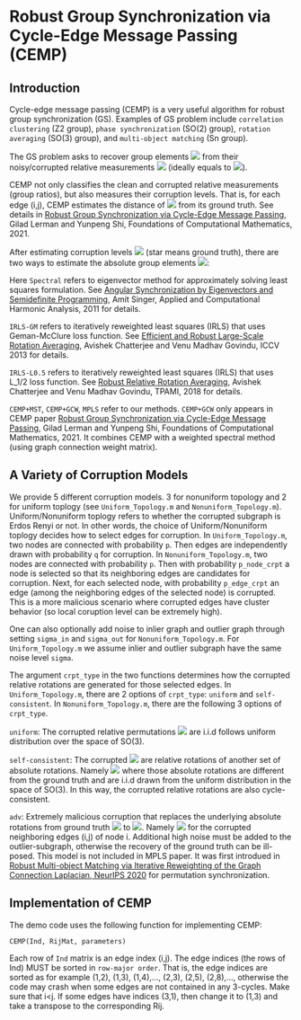 # Robust Group Synchronization via Cycle-Edge Message Passing (CEMP)

## Introduction

Cycle-edge message passing (CEMP) is a very useful algorithm for robust group synchronization (GS). Examples of GS problem include ``correlation clustering`` (Z2 group), ``phase synchronization`` (SO(2) group), ``rotation averaging`` (SO(3) group), and ``multi-object matching`` (Sn group).

The GS problem asks to recover group elements <img src="https://render.githubusercontent.com/render/math?math=\color{red} \mathbf{g_{i}}"> from their noisy/corrupted relative measurements <img src="https://render.githubusercontent.com/render/math?math=\color{red} \mathbf{g_{ij}}"> (ideally equals to <img src="https://render.githubusercontent.com/render/math?math=\color{red} \mathbf{g_{i}g_{j}^{-1}}">).

CEMP not only classifies the clean and corrupted relative measurements (group ratios), but also measures their corruption levels. That is, for each edge (i,j), CEMP estimates the distance of <img src="https://render.githubusercontent.com/render/math?math=\color{red} \mathbf{g_{ij}}"> from its ground truth. See details in
[Robust Group Synchronization via Cycle-Edge Message Passing](https://link.springer.com/content/pdf/10.1007/s10208-021-09532-w.pdf), Gilad Lerman and Yunpeng Shi, Foundations of Computational Mathematics, 2021.

After estimating corruption levels <img src="https://render.githubusercontent.com/render/math?math=\color{red} \mathbf{s_{ij}^* = d(g_{ij}, g_{ij}^*)}"> (star means ground truth), there are two ways to estimate the absolute group elements <img src="https://render.githubusercontent.com/render/math?math=\color{red} \mathbf{g_{i}}">:



Here ``Spectral`` refers to eigenvector method for approximately solving least squares formulation. See [Angular Synchronization by Eigenvectors and Semidefinite Programming,](https://arxiv.org/abs/0905.3174) Amit Singer, Applied and Computational Harmonic Analysis, 2011 for details.

``IRLS-GM`` refers to iteratively reweighted least squares (IRLS) that uses Geman-McClure loss function. See [Efficient and Robust Large-Scale Rotation Averaging](https://www.cv-foundation.org/openaccess/content_iccv_2013/papers/Chatterjee_Efficient_and_Robust_2013_ICCV_paper.pdf), Avishek Chatterjee and Venu Madhav Govindu, ICCV 2013 for details.

``IRLS-L0.5`` refers to iteratively reweighted least squares (IRLS) that uses L_1/2 loss function. See [Robust Relative Rotation Averaging](http://www.ee.iisc.ac.in/labs/cvl/papers/robustrelrotavg.pdf), Avishek Chatterjee and Venu Madhav Govindu, TPAMI, 2018 for details.

``CEMP+MST``, ``CEMP+GCW``, ``MPLS`` refer to our methods. ``CEMP+GCW`` only appears in CEMP paper [Robust Group Synchronization via Cycle-Edge Message Passing](https://link.springer.com/content/pdf/10.1007/s10208-021-09532-w.pdf), Gilad Lerman and Yunpeng Shi, Foundations of Computational Mathematics, 2021. It combines CEMP with a weighted spectral method (using graph connection weight matrix).

## A Variety of Corruption Models
We provide 5 different corruption models. 3 for nonuniform topology and 2 for uniform toplogy (see ``Uniform_Topology.m`` and ``Nonuniform_Topology.m``). Uniform/Nonuniform toplogy refers to whether the corrupted subgraph is Erdos Renyi or not. In other words, the choice of Uniform/Nonuniform toplogy decides how to select edges for corruption. In ``Uniform_Topology.m``, two nodes are connected with probability ``p``. Then edges are independently drawn with probability ``q`` for corruption. In ``Nonuniform_Topology.m``, two nodes are connected with probability ``p``. Then with probability ``p_node_crpt`` a node is selected so that its neighboring edges are candidates for corruption. Next, for each selected node, with probability ``p_edge_crpt`` an edge (among the neighboring edges of the selected node) is corrupted. This is a more malicious scenario where corrupted edges have cluster behavior (so local coruption level can be extremely high). 

One can also optionally add noise to inlier graph and outlier graph through setting ``sigma_in`` and ``sigma_out`` for ``Nonuniform_Topology.m``. For ``Uniform_Topology.m`` we assume inlier and outlier subgraph have the same noise level ``sigma``.

The argument ``crpt_type`` in the two functions determines how the corrupted relative rotations are generated for those selected edges. In ``Uniform_Topology.m``, there are 2 options of ``crpt_type``: ``uniform`` and ``self-consistent``.
In ``Nonuniform_Topology.m``, there are the following 3 options of ``crpt_type``.

``uniform``: The corrupted relative permutations <img src="https://render.githubusercontent.com/render/math?math=\color{red} \mathbf{g_{ij}}"> are i.i.d follows uniform distribution over the space of SO(3).

``self-consistent``: The corrupted <img src="https://render.githubusercontent.com/render/math?math=\color{red} \mathbf{g_{ij}}"> are relative rotations of another set of absolute rotations. Namely <img src="https://render.githubusercontent.com/render/math?math=\color{red} \mathbf{g_{ij} = g_i^{crpt} g_j^{crpt}'}"> where those absolute rotations are different from the ground truth and are i.i.d drawn from the uniform distribution in the space of SO(3). In this way, the corrupted relative rotations are also cycle-consistent.

``adv``: Extremely malicious corruption that replaces the underlying absolute rotations from ground truth <img src="https://render.githubusercontent.com/render/math?math=\color{red} \mathbf{g_i^*}"> to <img src="https://render.githubusercontent.com/render/math?math=\color{red} \mathbf{g_i^{crpt}}">. Namely <img src="https://render.githubusercontent.com/render/math?math=\color{red} \mathbf{g_{ij} = g_i^{crpt} g_j^{* }'}"> for the corrupted neighboring edges (i,j) of node i. Additional high noise must be added to the outlier-subgraph, otherwise the recovery of the ground truth can be ill-posed. This model is not included in MPLS paper. It was first introdued in [Robust Multi-object Matching via Iterative Reweighting of the Graph Connection Laplacian, NeurIPS 2020](https://proceedings.neurips.cc/paper/2020/file/ae06fbdc519bddaa88aa1b24bace4500-Paper.pdf) for permutation synchronization.



## Implementation of CEMP

The demo code uses the following function for implementing CEMP:
```
CEMP(Ind, RijMat, parameters)
```
Each row of ``Ind`` matrix is an edge index (i,j). The edge indices (the rows of Ind) MUST be sorted in ``row-major order``. That is, the edge indices are sorted as  for example (1,2), (1,3), (1,4),..., (2,3), (2,5), (2,8),..., otherwise the code may crash when some edges are not contained in any 3-cycles. Make sure that i<j. If some edges have indices (3,1), then change it to (1,3) and take a transpose to the corresponding Rij.



